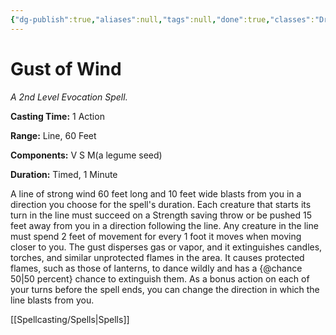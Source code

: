 ```yaml
---
{"dg-publish":true,"aliases":null,"tags":null,"done":true,"classes":"Druid, Sorcerer, Wizard,","spellLevel":2,"school":"Evocation","source":"PHB","permalink":"/spells/gust-of-wind/","dgHomeLink":false,"dgPassFrontmatter":true}
---
```


# Gust of Wind
*A 2nd Level Evocation Spell.*

**Casting Time:** 1 Action

**Range:** Line, 60 Feet

**Components:** V S M(a legume seed)

**Duration:** Timed, 1 Minute

A line of strong wind 60 feet long and 10 feet wide blasts from you in a direction you choose for the spell's duration. Each creature that starts its turn in the line must succeed on a Strength saving throw or be pushed 15 feet away from you in a direction following the line.
Any creature in the line must spend 2 feet of movement for every 1 foot it moves when moving closer to you.
The gust disperses gas or vapor, and it extinguishes candles, torches, and similar unprotected flames in the area. It causes protected flames, such as those of lanterns, to dance wildly and has a {@chance 50|50 percent} chance to extinguish them.
As a bonus action on each of your turns before the spell ends, you can change the direction in which the line blasts from you.

[[Spellcasting/Spells|Spells]]